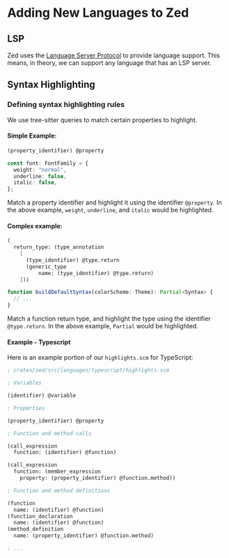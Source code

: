 # Adding New Languages to Zed

## LSP

Zed uses the [Language Server Protocol](https://microsoft.github.io/language-server-protocol/) to provide language support. This means, in theory, we can support any language that has an LSP server.

## Syntax Highlighting

### Defining syntax highlighting rules

We use tree-sitter queries to match certain properties to highlight.

#### Simple Example:

```scheme
(property_identifier) @property
```

```ts
const font: FontFamily = {
  weight: "normal",
  underline: false,
  italic: false,
};
```

Match a property identifier and highlight it using the identifier `@property`. In the above example, `weight`, `underline`, and `italic` would be highlighted.

#### Complex example:

```scheme
(_
  return_type: (type_annotation
    [
      (type_identifier) @type.return
      (generic_type
          name: (type_identifier) @type.return)
    ]))
```

```ts
function buildDefaultSyntax(colorScheme: Theme): Partial<Syntax> {
  // ...
}
```

Match a function return type, and highlight the type using the identifier `@type.return`. In the above example, `Partial` would be highlighted.

#### Example - Typescript

Here is an example portion of our `highlights.scm` for TypeScript:

```scheme
; crates/zed/src/languages/typescript/highlights.scm

; Variables

(identifier) @variable

; Properties

(property_identifier) @property

; Function and method calls

(call_expression
  function: (identifier) @function)

(call_expression
  function: (member_expression
    property: (property_identifier) @function.method))

; Function and method definitions

(function
  name: (identifier) @function)
(function_declaration
  name: (identifier) @function)
(method_definition
  name: (property_identifier) @function.method)

; ...
```
